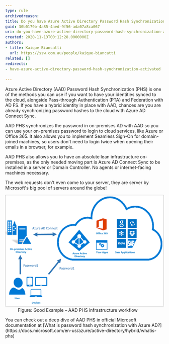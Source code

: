 ```yaml
---
type: rule
archivedreason: 
title: Do you have Azure Active Directory Password Hash Synchronization activated?
guid: 30b0179b-4a85-4aed-9f56-ada07a8ca067
uri: do-you-have-azure-active-directory-password-hash-synchronization-activated
created: 2020-11-13T00:12:28.0000000Z
authors:
- title: Kaique Biancatti
  url: https://ssw.com.au/people/kaique-biancatti
related: []
redirects:
- have-azure-active-directory-password-hash-synchronization-activated

---
```


Azure Active Directory (AAD) Password Hash Synchronization (PHS) is one of the methods you can use if you want to have your identities synced to the cloud, alongside Pass-through Authentication (PTA) and Federation with AD FS.
If you have a hybrid identity in place with AAD, chances are you are already synchronizing password hashes to the cloud with Azure AD Connect Sync.

<!--endintro-->

AAD PHS synchronizes the password in on-premises AD with AAD so you can use your on-premises password to login to cloud services, like Azure or Office 365. It also allows you to implement Seamless Sign-On for domain-joined machines, so users don't need to login twice when opening their emails in a browser, for example.

AAD PHS also allows you to have an absolute lean infrastructure on-premises, as the only needed moving part is Azure AD Connect Sync to be installed in a server or Domain Controller. No agents or internet-facing machines necessary.

The web requests don't even come to your server, they are server by Microsoft's big pool of servers around the globe!
<dl class="goodImage"><dt><img src="aad-phs.png" alt="aad-phs.png"></dt><dd>Figure: Good Example – AAD PHS infrastructure workflow</dd></dl>
You can check out a deep dive of AAD PHS in official Microsoft documentation at [What is password hash synchronization with Azure AD?](https://docs.microsoft.com/en-us/azure/active-directory/hybrid/whatis-phs)
